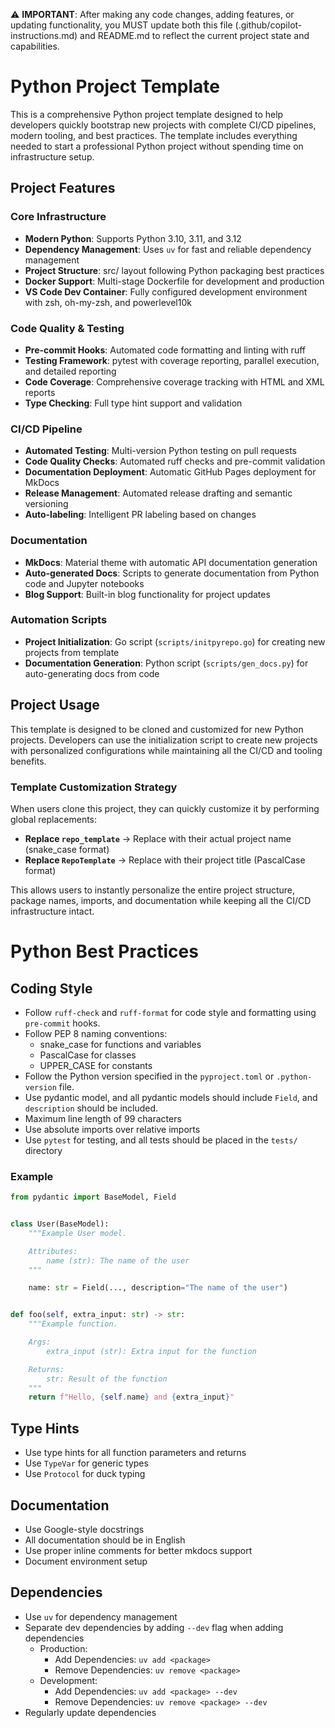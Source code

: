 <!-- Use this file to provide workspace-specific custom instructions to Copilot. For more details, visit https://code.visualstudio.com/docs/copilot/copilot-customization#_use-a-githubcopilotinstructionsmd-file -->

⚠️ **IMPORTANT**: After making any code changes, adding features, or updating functionality, you MUST update both this file (.github/copilot-instructions.md) and README.md to reflect the current project state and capabilities.

# Python Project Template

This is a comprehensive Python project template designed to help developers quickly bootstrap new projects with complete CI/CD pipelines, modern tooling, and best practices. The template includes everything needed to start a professional Python project without spending time on infrastructure setup.

## Project Features

### Core Infrastructure

- **Modern Python**: Supports Python 3.10, 3.11, and 3.12
- **Dependency Management**: Uses `uv` for fast and reliable dependency management
- **Project Structure**: src/ layout following Python packaging best practices
- **Docker Support**: Multi-stage Dockerfile for development and production
- **VS Code Dev Container**: Fully configured development environment with zsh, oh-my-zsh, and powerlevel10k

### Code Quality & Testing

- **Pre-commit Hooks**: Automated code formatting and linting with ruff
- **Testing Framework**: pytest with coverage reporting, parallel execution, and detailed reporting
- **Code Coverage**: Comprehensive coverage tracking with HTML and XML reports
- **Type Checking**: Full type hint support and validation

### CI/CD Pipeline

- **Automated Testing**: Multi-version Python testing on pull requests
- **Code Quality Checks**: Automated ruff checks and pre-commit validation
- **Documentation Deployment**: Automatic GitHub Pages deployment for MkDocs
- **Release Management**: Automated release drafting and semantic versioning
- **Auto-labeling**: Intelligent PR labeling based on changes

### Documentation

- **MkDocs**: Material theme with automatic API documentation generation
- **Auto-generated Docs**: Scripts to generate documentation from Python code and Jupyter notebooks
- **Blog Support**: Built-in blog functionality for project updates

### Automation Scripts

- **Project Initialization**: Go script (`scripts/initpyrepo.go`) for creating new projects from template
- **Documentation Generation**: Python script (`scripts/gen_docs.py`) for auto-generating docs from code

## Project Usage

This template is designed to be cloned and customized for new Python projects. Developers can use the initialization script to create new projects with personalized configurations while maintaining all the CI/CD and tooling benefits.

### Template Customization Strategy

When users clone this project, they can quickly customize it by performing global replacements:

- **Replace `repo_template`** → Replace with their actual project name (snake_case format)
- **Replace `RepoTemplate`** → Replace with their project title (PascalCase format)

This allows users to instantly personalize the entire project structure, package names, imports, and documentation while keeping all the CI/CD infrastructure intact.

# Python Best Practices

## Coding Style

- Follow `ruff-check` and `ruff-format` for code style and formatting using `pre-commit` hooks.
- Follow PEP 8 naming conventions:
    - snake_case for functions and variables
    - PascalCase for classes
    - UPPER_CASE for constants
- Follow the Python version specified in the `pyproject.toml` or `.python-version` file.
- Use pydantic model, and all pydantic models should include `Field`, and `description` should be included.
- Maximum line length of 99 characters
- Use absolute imports over relative imports
- Use `pytest` for testing, and all tests should be placed in the `tests/` directory

### Example

```python
from pydantic import BaseModel, Field


class User(BaseModel):
    """Example User model.

    Attributes:
        name (str): The name of the user
    """

    name: str = Field(..., description="The name of the user")


def foo(self, extra_input: str) -> str:
    """Example function.

    Args:
        extra_input (str): Extra input for the function

    Returns:
        str: Result of the function
    """
    return f"Hello, {self.name} and {extra_input}"
```

## Type Hints

- Use type hints for all function parameters and returns
- Use `TypeVar` for generic types
- Use `Protocol` for duck typing

## Documentation

- Use Google-style docstrings
- All documentation should be in English
- Use proper inline comments for better mkdocs support
- Document environment setup

## Dependencies

- Use `uv` for dependency management
- Separate dev dependencies by adding `--dev` flag when adding dependencies
    - Production:
        - Add Dependencies: `uv add <package>`
        - Remove Dependencies: `uv remove <package>`
    - Development:
        - Add Dependencies: `uv add <package> --dev`
        - Remove Dependencies: `uv remove <package> --dev`
- Regularly update dependencies
